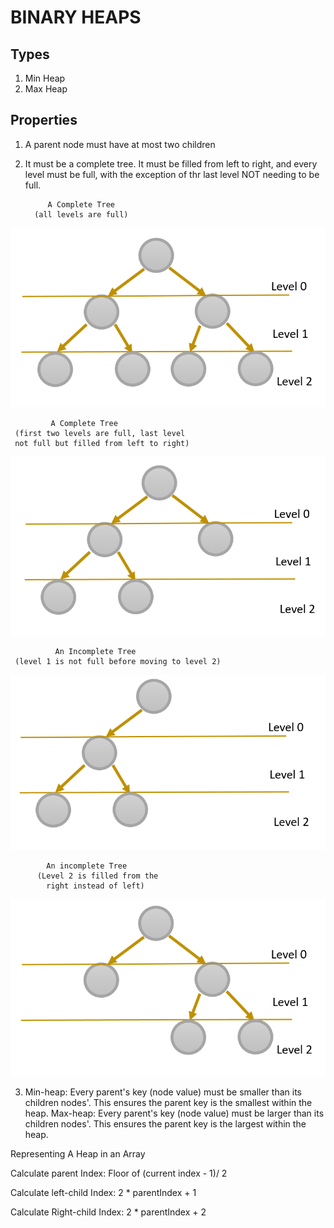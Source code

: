# BINARY HEAPS

## Types
  1. Min Heap
  2. Max Heap

## Properties
 1. A parent node must have at most two children
 2. It must be a complete tree. It must be filled from left to right, and every
    level must be full, with the exception of thr last level NOT needing to be full.
                   
             A Complete Tree 
          (all levels are full)
  ![](assets/complete_tree1.png)
  
  
             A Complete Tree 
     (first two levels are full, last level 
     not full but filled from left to right)

  ![](../assets/complete_tree2.png)             
 


              An Incomplete Tree 
     (level 1 is not full before moving to level 2)
               
  ![](../assets/incomplete_tree1.png)
  
  
            An incomplete Tree 
          (Level 2 is filled from the 
            right instead of left)
               
  ![](../assets/incomplete_tree2.png)
   
   
   3. Min-heap: Every parent's key (node value) must be smaller than its children
   nodes'. This ensures the parent key is the smallest within the heap.
   Max-heap: Every parent's key (node value) must be larger than its children 
   nodes'. This ensures the parent key is the largest within the heap.


   Representing A Heap in an Array
  
   Calculate parent Index: Floor of (current index - 1)/ 2
   
   Calculate left-child Index: 2 * parentIndex + 1
   
  Calculate Right-child Index: 2 * parentIndex + 2
